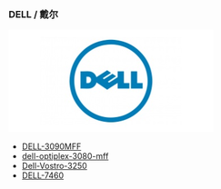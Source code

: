 ### DELL / 戴尔

[![DELL](_media/brands/dell.jpg ":size=240")](/dell)

- [DELL-3090MFF](/r/DELL-3090MFF-OpenCore)
- [dell-optiplex-3080-mff](/r/dell-optiplex-3080-mff)
- [Dell-Vostro-3250](/r/Dell-Vostro-3250-OpenCore)
- [DELL-7460](/r/DELL-7460-OpenCore)
